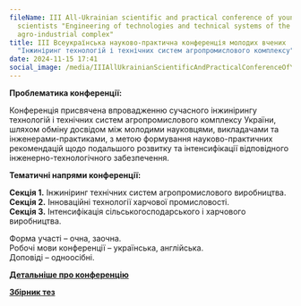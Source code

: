 ```yaml
---
fileName: III All-Ukrainian scientific and practical conference of young
  scientists "Engineering of technologies and technical systems of the
  agro-industrial complex"
title: ІІІ Всеукраїнська науково-практична конференція молодих вчених
  "Інжиніринг технологій і технічних систем агропромислового комплексу"
date: 2024-11-15 17:41
social_image: /media/IIIAllUkrainianScientificAndPracticalConferenceOfYoungScientists.png
---
```

**Проблематика конференції:**

Конференція присвячена впровадженню сучасного інжинірингу технологій і технічних систем агропромислового комплексу України, шляхом обміну досвідом між молодими науковцями, викладачами та інженерами-практиками, з метою формування науково-практичних рекомендацій щодо подальшого розвитку та інтенсифікації відповідного інженерно-технологічного забезпечення.

**Тематичні напрями конференції:**

**Секція 1.** Інжиніринг технічних систем агропромислового виробництва.\
**Секція 2.** Інноваційні технології харчової промисловості.\
**Секція 3.** Інтенсифікація сільськогосподарського і харчового виробництва.

Форма участі – очна, заочна.\
Робочі мови конференції – українська, англійська.\
Доповіді – одноосібні.

**[Детальніше про конференцію](http://kht.dsau.dp.ua/images/img/konferencii/conference-ITF-3.pdf)**

**[Збірник тез](http://kht.dsau.dp.ua/images/img/konferencii/Theses_DDAEU(2024)_2%20(1).pdf)**